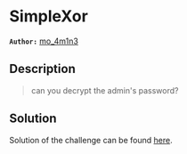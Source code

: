 # SimpleXor

**`Author:`** [mo_4m1n3](https://github.com/moamine-max)

## Description

 > can you decrypt the admin's password?

## Solution

Solution of the challenge can be found [here](solution/).
